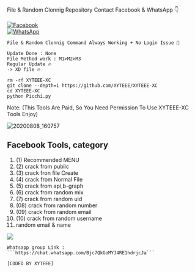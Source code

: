 File & Random Clonnig Repository
Contact Facebook & WhatsApp 👇
<b></b> </br><br> [![Facebook](https://img.shields.io/badge/Facebook-XYTEEE-blue?style=flat-square&logo=facebook)](https://facebook.com/groups/483783567010955/)<br> [![WhatsApp](https://img.shields.io/badge/WhatsApp-XYTEEE-blue?style=flat-square&logo=WhatsApp)](wa.me/+8801926890544)

```
File & Random Clonnig Command Always Working + No Login Issue 🖤

Update Done : None
File Method work : M1>M2>M3
Regular Update 🔥
-> XD file 🔥

rm -rf XYTEEE-XC
git clone --depth=1 https://github.com/XYTEEE/XYTEEE-XC
cd XYTEEE-XC
python Picchi.py
```
Note: (This Tools Are Paid, So You Need Permission To Use XYTEEE-XC Tools Enjoy)

![20200808_160757](https://github.com/XYTEEE/XYTEEE-XC/blob/main/Xyteee.png)

 <h2>Facebook Tools, category</h2>
<ol>
  <li>(1) Recommended MENU</li>
  <li>(2) crack from public</li>
  <li>(3) crack fron file Create</li>
  <li>(4) crack from Normal File</li>
  <li>(5) crack from api,b-graph</li>
  <li>(6) crack from random mix</li>
  <li>(7) crack from random uid</li>
  <li>(08) crack from random number</li>
  <li>(09) crack from random email</li>
  <li>(10) crack from random username</li>
  <li>random email & name</li>
</ol>
<img src="https://github.com/XYTEEE/XYTEEE-XC/blob/main/Screenshot_2024_0616_084149.png">
 
```
Whatsapp group Link : ```https://chat.whatsapp.com/Bjc7QkGoMYJ4RE1hdrjcJa```

[CODED BY XYTEEE]
